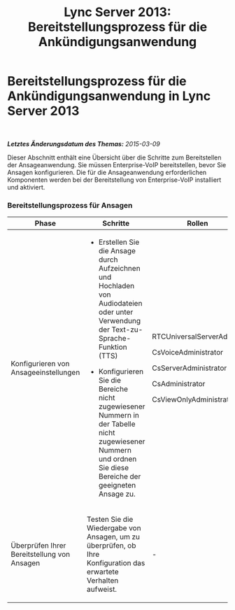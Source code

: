 ﻿---
title: 'Lync Server 2013: Bereitstellungsprozess für die Ankündigungsanwendung'
TOCTitle: Bereitstellungsprozess für die Ankündigungsanwendung
ms:assetid: 72c66249-c4ce-48ce-b1b9-90ebf77d7805
ms:mtpsurl: https://technet.microsoft.com/de-de/library/Gg398545(v=OCS.15)
ms:contentKeyID: 49294382
ms.date: 05/19/2016
mtps_version: v=OCS.15
ms.translationtype: HT
---

# Bereitstellungsprozess für die Ankündigungsanwendung in Lync Server 2013

 

_**Letztes Änderungsdatum des Themas:** 2015-03-09_

Dieser Abschnitt enthält eine Übersicht über die Schritte zum Bereitstellen der Ansageanwendung. Sie müssen Enterprise-VoIP bereitstellen, bevor Sie Ansagen konfigurieren. Die für die Ansageanwendung erforderlichen Komponenten werden bei der Bereitstellung von Enterprise-VoIP installiert und aktiviert.

### Bereitstellungsprozess für Ansagen

<table>
<colgroup>
<col style="width: 25%" />
<col style="width: 25%" />
<col style="width: 25%" />
<col style="width: 25%" />
</colgroup>
<thead>
<tr class="header">
<th>Phase</th>
<th>Schritte</th>
<th>Rollen</th>
<th>Bereitstellungsdokumentation</th>
</tr>
</thead>
<tbody>
<tr class="odd">
<td><p>Konfigurieren von Ansageeinstellungen</p></td>
<td><ul>
<li><p>Erstellen Sie die Ansage durch Aufzeichnen und Hochladen von Audiodateien oder unter Verwendung der Text-zu-Sprache-Funktion (TTS)</p></li>
<li><p>Konfigurieren Sie die Bereiche nicht zugewiesener Nummern in der Tabelle nicht zugewiesener Nummern und ordnen Sie diese Bereiche der geeigneten Ansage zu.</p></li>
</ul></td>
<td><p>RTCUniversalServerAdmins</p>
<p>CsVoiceAdministrator</p>
<p>CsServerAdministrator</p>
<p>CsAdministrator</p>
<p>CsViewOnlyAdministrator</p></td>
<td><p><a href="lync-server-2013-create-an-announcement.md">Erstellen einer Ansage in Lync Server 2013</a></p>
<p><a href="lync-server-2013-configure-the-unassigned-number-table.md">Konfigurieren der Tabelle nicht zugewiesener Nummern in Lync Server 2013</a></p></td>
</tr>
<tr class="even">
<td><p>Überprüfen Ihrer Bereitstellung von Ansagen</p></td>
<td><p>Testen Sie die Wiedergabe von Ansagen, um zu überprüfen, ob Ihre Konfiguration das erwartete Verhalten aufweist.</p></td>
<td><p>-</p></td>
<td><p><a href="lync-server-2013-optional-verify-announcement-deployment.md">(Optional) Überprüfen der Ansagebereitstellung in Lync Server 2013</a></p></td>
</tr>
</tbody>
</table>

